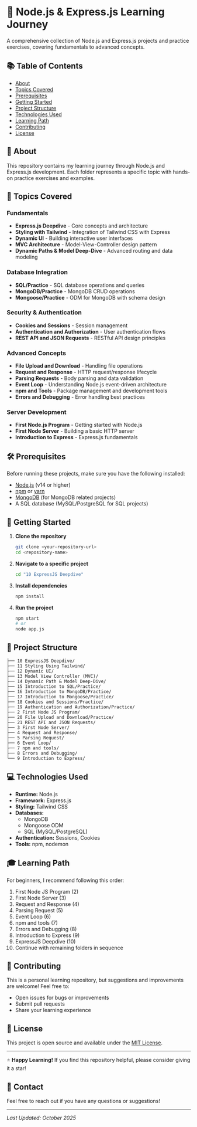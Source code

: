 # 🚀 Node.js & Express.js Learning Journey

A comprehensive collection of Node.js and Express.js projects and practice exercises, covering fundamentals to advanced concepts.

## 📚 Table of Contents

- [About](#about)
- [Topics Covered](#topics-covered)
- [Prerequisites](#prerequisites)
- [Getting Started](#getting-started)
- [Project Structure](#project-structure)
- [Technologies Used](#technologies-used)
- [Learning Path](#learning-path)
- [Contributing](#contributing)
- [License](#license)

## 🎯 About

This repository contains my learning journey through Node.js and Express.js development. Each folder represents a specific topic with hands-on practice exercises and examples.

## 📖 Topics Covered

### Fundamentals
- **Express.js Deepdive** - Core concepts and architecture
- **Styling with Tailwind** - Integration of Tailwind CSS with Express
- **Dynamic UI** - Building interactive user interfaces
- **MVC Architecture** - Model-View-Controller design pattern
- **Dynamic Paths & Model Deep-Dive** - Advanced routing and data modeling

### Database Integration
- **SQL/Practice** - SQL database operations and queries
- **MongoDB/Practice** - MongoDB CRUD operations
- **Mongoose/Practice** - ODM for MongoDB with schema design

### Security & Authentication
- **Cookies and Sessions** - Session management
- **Authentication and Authorization** - User authentication flows
- **REST API and JSON Requests** - RESTful API design principles

### Advanced Concepts
- **File Upload and Download** - Handling file operations
- **Request and Response** - HTTP request/response lifecycle
- **Parsing Requests** - Body parsing and data validation
- **Event Loop** - Understanding Node.js event-driven architecture
- **npm and Tools** - Package management and development tools
- **Errors and Debugging** - Error handling best practices

### Server Development
- **First Node.js Program** - Getting started with Node.js
- **First Node Server** - Building a basic HTTP server
- **Introduction to Express** - Express.js fundamentals

## 🛠️ Prerequisites

Before running these projects, make sure you have the following installed:

- [Node.js](https://nodejs.org/) (v14 or higher)
- [npm](https://www.npmjs.com/) or [yarn](https://yarnpkg.com/)
- [MongoDB](https://www.mongodb.com/) (for MongoDB related projects)
- A SQL database (MySQL/PostgreSQL for SQL projects)

## 🚀 Getting Started

1. **Clone the repository**
   ```bash
   git clone <your-repository-url>
   cd <repository-name>
   ```

2. **Navigate to a specific project**
   ```bash
   cd "10 ExpressJS Deepdive"
   ```

3. **Install dependencies**
   ```bash
   npm install
   ```

4. **Run the project**
   ```bash
   npm start
   # or
   node app.js
   ```

## 📁 Project Structure

```
├── 10 ExpressJS Deepdive/
├── 11 Styling Using Tailwind/
├── 12 Dynamic UI/
├── 13 Model View Controller (MVC)/
├── 14 Dynamic Path & Model Deep-Dive/
├── 15 Introduction to SQL/Practice/
├── 16 Introduction to MongoDB/Practice/
├── 17 Introduction to Mongoose/Practice/
├── 18 Cookies and Sessions/Practice/
├── 19 Authentication and Authorization/Practice/
├── 2 First Node JS Program/
├── 20 File Upload and Download/Practice/
├── 21 REST API and JSON Requests/
├── 3 First Node Server/
├── 4 Request and Response/
├── 5 Parsing Request/
├── 6 Event Loop/
├── 7 npm and tools/
├── 8 Errors and Debugging/
└── 9 Introduction to Express/
```

## 💻 Technologies Used

- **Runtime:** Node.js
- **Framework:** Express.js
- **Styling:** Tailwind CSS
- **Databases:** 
  - MongoDB
  - Mongoose ODM
  - SQL (MySQL/PostgreSQL)
- **Authentication:** Sessions, Cookies
- **Tools:** npm, nodemon

## 🎓 Learning Path

For beginners, I recommend following this order:

1. First Node JS Program (2)
2. First Node Server (3)
3. Request and Response (4)
4. Parsing Request (5)
5. Event Loop (6)
6. npm and tools (7)
7. Errors and Debugging (8)
8. Introduction to Express (9)
9. ExpressJS Deepdive (10)
10. Continue with remaining folders in sequence

## 🤝 Contributing

This is a personal learning repository, but suggestions and improvements are welcome! Feel free to:

- Open issues for bugs or improvements
- Submit pull requests
- Share your learning experience

## 📝 License

This project is open source and available under the [MIT License](LICENSE).

---

⭐ **Happy Learning!** If you find this repository helpful, please consider giving it a star!

## 📧 Contact

Feel free to reach out if you have any questions or suggestions!

---

*Last Updated: October 2025*
